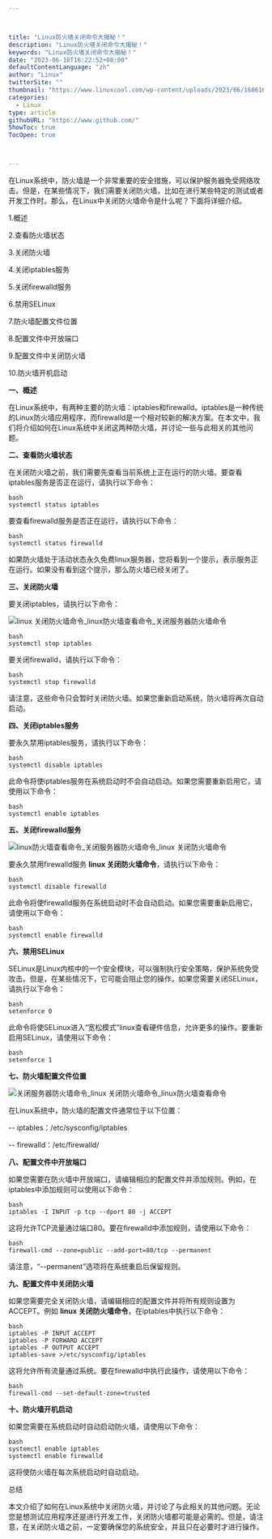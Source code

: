 ```yaml
---



title: "Linux防火墙关闭命令大揭秘！"
description: "Linux防火墙关闭命令大揭秘！"
keywords: "Linux防火墙关闭命令大揭秘！"
date: "2023-06-18T16:22:52+08:00"
defaultContentLanguage: "zh"
author: "Linux"
twitterSite: ""
thumbnail: "https://www.linuxcool.com/wp-content/uploads/2023/06/1686168732323_1.png"
categories:
  - Linux
type: article
githubURL: "https://www.github.com/"
ShowToc: true
TocOpen: true



---
```


在Linux系统中，防火墙是一个非常重要的安全措施，可以保护服务器免受网络攻击。但是，在某些情况下，我们需要关闭防火墙，比如在进行某些特定的测试或者开发工作时。那么，在Linux中关闭防火墙命令是什么呢？下面将详细介绍。

1.概述

2.查看防火墙状态

3.关闭防火墙

4.关闭iptables服务

5.关闭firewalld服务

6.禁用SELinux

7.防火墙配置文件位置

8.配置文件中开放端口

9.配置文件中关闭防火墙

10.防火墙开机启动

**一、概述**

在Linux系统中，有两种主要的防火墙：iptables和firewalld。iptables是一种传统的Linux防火墙应用程序，而firewalld是一个相对较新的解决方案。在本文中，我们将介绍如何在Linux系统中关闭这两种防火墙，并讨论一些与此相关的其他问题。

**二、查看防火墙状态**

在关闭防火墙之前，我们需要先查看当前系统上正在运行的防火墙。要查看iptables服务是否正在运行，请执行以下命令：

```
bash
systemctl status iptables
```

要查看firewalld服务是否正在运行，请执行以下命令：

```
bash
systemctl status firewalld
```

如果防火墙处于活动状态永久免费linux服务器，您将看到一个提示，表示服务正在运行。如果没有看到这个提示，那么防火墙已经关闭了。

**三、关闭防火墙**

要关闭iptables，请执行以下命令：

![linux 关闭防火墙命令_linux防火墙查看命令_关闭服务器防火墙命令](https://www.linuxcool.com/wp-content/uploads/2023/06/1686168732323_1.png)

```
bash
systemctl stop iptables
```

要关闭firewalld，请执行以下命令：

```
bash
systemctl stop firewalld
```

请注意，这些命令只会暂时关闭防火墙。如果您重新启动系统，防火墙将再次自动启动。

**四、关闭iptables服务**

要永久禁用iptables服务，请执行以下命令：

```
bash
systemctl disable iptables
```

此命令将使iptables服务在系统启动时不会自动启动。如果您需要重新启用它，请使用以下命令：

```
bash
systemctl enable iptables
```

**五、关闭firewalld服务**

![linux防火墙查看命令_关闭服务器防火墙命令_linux 关闭防火墙命令](https://www.linuxcool.com/wp-content/uploads/2023/06/1686168732323_2.jpg)

要永久禁用firewalld服务 **linux 关闭防火墙命令**，请执行以下命令：

```
bash
systemctl disable firewalld
```

此命令将使firewalld服务在系统启动时不会自动启动。如果您需要重新启用它，请使用以下命令：

```
bash
systemctl enable firewalld
```

**六、禁用SELinux**

SELinux是Linux内核中的一个安全模块，可以强制执行安全策略，保护系统免受攻击。但是，在某些情况下，它可能会阻止您的操作。如果您需要关闭SELinux，请执行以下命令：

```
bash
setenforce 0
```

此命令将使SELinux进入“宽松模式”linux查看硬件信息，允许更多的操作。要重新启用SELinux，请使用以下命令：

```
bash
setenforce 1
```

**七、防火墙配置文件位置**

![关闭服务器防火墙命令_linux 关闭防火墙命令_linux防火墙查看命令](https://www.linuxcool.com/wp-content/uploads/2023/06/1686168732323_3.png)

在Linux系统中，防火墙的配置文件通常位于以下位置：

-- iptables：/etc/sysconfig/iptables

-- firewalld：/etc/firewalld/

**八、配置文件中开放端口**

如果您需要在防火墙中开放端口，请编辑相应的配置文件并添加规则。例如，在iptables中添加规则可以使用以下命令：

```
bash
iptables -I INPUT -p tcp --dport 80 -j ACCEPT
```

这将允许TCP流量通过端口80。要在firewalld中添加规则，请使用以下命令：

```
bash
firewall-cmd --zone=public --add-port=80/tcp --permanent
```

请注意，“--permanent”选项将在系统重启后保留规则。

**九、配置文件中关闭防火墙**

如果您需要完全关闭防火墙，请编辑相应的配置文件并将所有规则设置为ACCEPT。例如 **linux 关闭防火墙命令**，在iptables中执行以下命令：

```
bash
iptables -P INPUT ACCEPT
iptables -P FORWARD ACCEPT
iptables -P OUTPUT ACCEPT
iptables-save >/etc/sysconfig/iptables
```

这将允许所有流量通过系统。要在firewalld中执行此操作，请使用以下命令：

```
bash
firewall-cmd --set-default-zone=trusted
```

**十、防火墙开机启动**

如果您需要在系统启动时自动启动防火墙，请使用以下命令：

```
bash
systemctl enable iptables
systemctl enable firewalld
```

这将使防火墙在每次系统启动时自动启动。

总结

本文介绍了如何在Linux系统中关闭防火墙，并讨论了与此相关的其他问题。无论您是想测试应用程序还是进行开发工作，关闭防火墙都可能是必需的。但是，请注意，在关闭防火墙之前，一定要确保您的系统安全，并且只在必要时才进行操作。